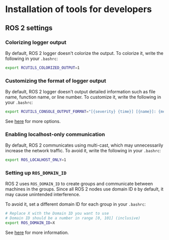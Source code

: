 # Installation of tools for developers

## ROS 2 settings

### Colorizing logger output

By default, ROS 2 logger doesn't colorize the output.
To colorize it, write the following in your `.bashrc`:

```bash
export RCUTILS_COLORIZED_OUTPUT=1
```

### Customizing the format of logger output

By default, ROS 2 logger doesn't output detailed information such as file name, function name, or line number.
To customize it, write the following in your `.bashrc`:

```bash
export RCUTILS_CONSOLE_OUTPUT_FORMAT="[{severity} {time}] [{name}]: {message} ({function_name}() at {file_name}:{line_number})"
```

See [here](https://docs.ros.org/en/rolling/Tutorials/Logging-and-logger-configuration.html#console-output-formatting) for more options.

### Enabling localhost-only communication

By default, ROS 2 communicates using multi-cast, which may unnecessarily increase the network traffic.
To avoid it, write the following in your `.bashrc`:

```bash
export ROS_LOCALHOST_ONLY=1
```

### Setting up `ROS_DOMAIN_ID`

ROS 2 uses `ROS_DOMAIN_ID` to create groups and communicate between machines in the groups.
Since all ROS 2 nodes use domain ID `0` by default, it may cause unintended interference.

To avoid it, set a different domain ID for each group in your `.bashrc`:

```bash
# Replace X with the Domain ID you want to use
# Domain ID should be a number in range [0, 101] (inclusive)
export ROS_DOMAIN_ID=X
```

See [here](https://docs.ros.org/en/foxy/Concepts/About-Domain-ID.html#the-ros-domain-id) for more information.
